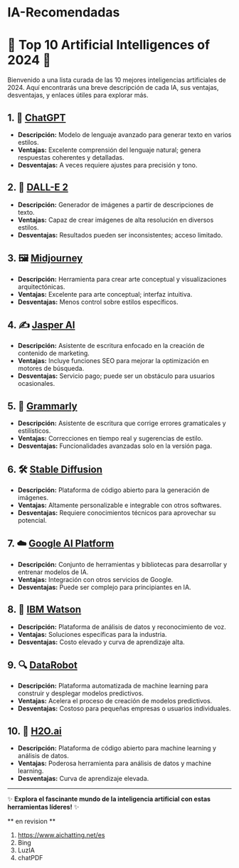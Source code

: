 # IA-Recomendadas

# 🌟 Top 10 Artificial Intelligences of 2024 🌟

Bienvenido a una lista curada de las 10 mejores inteligencias artificiales de 2024. Aquí encontrarás una breve descripción de cada IA, sus ventajas, desventajas, y enlaces útiles para explorar más.

## 1. 🧠 [ChatGPT](https://openai.com/chatgpt)
- **Descripción:** Modelo de lenguaje avanzado para generar texto en varios estilos.
- **Ventajas:** Excelente comprensión del lenguaje natural; genera respuestas coherentes y detalladas.
- **Desventajas:** A veces requiere ajustes para precisión y tono.

## 2. 🎨 [DALL-E 2](https://openai.com/dall-e-2)
- **Descripción:** Generador de imágenes a partir de descripciones de texto.
- **Ventajas:** Capaz de crear imágenes de alta resolución en diversos estilos.
- **Desventajas:** Resultados pueden ser inconsistentes; acceso limitado.

## 3. 🖼️ [Midjourney](https://www.midjourney.com)
- **Descripción:** Herramienta para crear arte conceptual y visualizaciones arquitectónicas.
- **Ventajas:** Excelente para arte conceptual; interfaz intuitiva.
- **Desventajas:** Menos control sobre estilos específicos.

## 4. ✍️ [Jasper AI](https://www.jasper.ai)
- **Descripción:** Asistente de escritura enfocado en la creación de contenido de marketing.
- **Ventajas:** Incluye funciones SEO para mejorar la optimización en motores de búsqueda.
- **Desventajas:** Servicio pago; puede ser un obstáculo para usuarios ocasionales.

## 5. 📝 [Grammarly](https://www.grammarly.com)
- **Descripción:** Asistente de escritura que corrige errores gramaticales y estilísticos.
- **Ventajas:** Correcciones en tiempo real y sugerencias de estilo.
- **Desventajas:** Funcionalidades avanzadas solo en la versión paga.

## 6. 🛠️ [Stable Diffusion](https://github.com/CompVis/stable-diffusion)
- **Descripción:** Plataforma de código abierto para la generación de imágenes.
- **Ventajas:** Altamente personalizable e integrable con otros softwares.
- **Desventajas:** Requiere conocimientos técnicos para aprovechar su potencial.

## 7. ☁️ [Google AI Platform](https://cloud.google.com/ai-platform)
- **Descripción:** Conjunto de herramientas y bibliotecas para desarrollar y entrenar modelos de IA.
- **Ventajas:** Integración con otros servicios de Google.
- **Desventajas:** Puede ser complejo para principiantes en IA.

## 8. 🏢 [IBM Watson](https://www.ibm.com/watson)
- **Descripción:** Plataforma de análisis de datos y reconocimiento de voz.
- **Ventajas:** Soluciones específicas para la industria.
- **Desventajas:** Costo elevado y curva de aprendizaje alta.

## 9. 🔍 [DataRobot](https://www.datarobot.com)
- **Descripción:** Plataforma automatizada de machine learning para construir y desplegar modelos predictivos.
- **Ventajas:** Acelera el proceso de creación de modelos predictivos.
- **Desventajas:** Costoso para pequeñas empresas o usuarios individuales.

## 10. 🔬 [H2O.ai](https://www.h2o.ai)
- **Descripción:** Plataforma de código abierto para machine learning y análisis de datos.
- **Ventajas:** Poderosa herramienta para análisis de datos y machine learning.
- **Desventajas:** Curva de aprendizaje elevada.

---

✨ **Explora el fascinante mundo de la inteligencia artificial con estas herramientas líderes!** ✨


** en revision **
1. https://www.aichatting.net/es
3. Bing
5. LuzIA
6. chatPDF